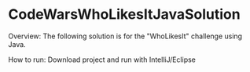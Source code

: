 # CodeWarsWhoLikesItJavaSolution

Overview:
The following solution is for the "WhoLikesIt" challenge using Java.

How to run:
Download project and run with IntelliJ/Eclipse

